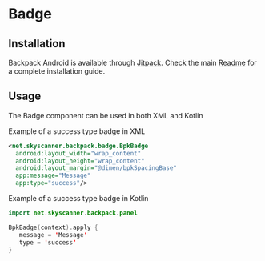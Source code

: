 # Badge

## Installation

Backpack Android is available through [Jitpack](https://jitpack.io/#Skyscanner/backpack-android). Check the main [Readme](../../README.md#installation) for a complete installation guide.

## Usage

The Badge component can be used in both XML and Kotlin

Example of a success type badge in XML

```xml
<net.skyscanner.backpack.badge.BpkBadge
  android:layout_width="wrap_content"
  android:layout_height="wrap_content"
  android:layout_margin="@dimen/bpkSpacingBase"
  app:message="Message"
  app:type="success"/>
```

Example of a success type badge in Kotlin

```Kotlin
import net.skyscanner.backpack.panel

BpkBadge(context).apply {
   message = 'Message'
   type = 'success'
}
```

